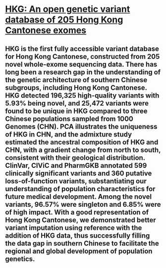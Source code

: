 # [HKG: An open genetic variant database of 205 Hong Kong Cantonese exomes](https://www.biorxiv.org/content/10.1101/2021.06.15.448515v1.abstract)
## HKG is the first fully accessible variant database for Hong Kong Cantonese, constructed from 205 novel whole-exome sequencing data. There has long been a research gap in the understanding of the genetic architecture of southern Chinese subgroups, including Hong Kong Cantonese. HKG detected 196,325 high-quality variants with 5.93% being novel, and 25,472 variants were found to be unique in HKG compared to three Chinese populations sampled from 1000 Genomes (CHN). PCA illustrates the uniqueness of HKG in CHN, and the admixture study estimated the ancestral composition of HKG and CHN, with a gradient change from north to south, consistent with their geological distribution. ClinVar, CIViC and PharmGKB annotated 599 clinically significant variants and 360 putative loss-of-function variants, substantiating our understanding of population characteristics for future medical development. Among the novel variants, 96.57% were singleton and 6.85% were of high impact. With a good representation of Hong Kong Cantonese, we demonstrated better variant imputation using reference with the addition of HKG data, thus successfully filling the data gap in southern Chinese to facilitate the regional and global development of population genetics.
